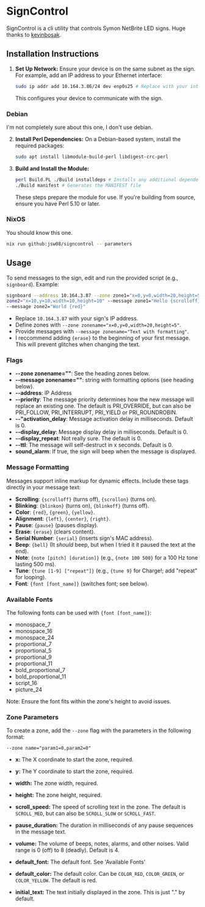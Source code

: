 # SignControl

SignControl is a cli utility that controls Symon NetBrite LED signs. Huge thanks
to [kevinbosak](https://github.com/kevinbosak/Net-Symon-Netbrite).

## Installation Instructions

1. **Set Up Network:** Ensure your device is on the same subnet as the sign. For
   example, add an IP address to your Ethernet interface:
   ```sh
   sudo ip addr add 10.164.3.86/24 dev enp0s25 # Replace with your interface
   ```
   This configures your device to communicate with the sign.

### Debian

I'm not completely sure about this one, I don't use debian.

2. **Install Perl Dependencies:** On a Debian-based system, install the required
   packages:
   ```sh
   sudo apt install libmodule-build-perl libdigest-crc-perl
   ```

3. **Build and Install the Module:**
   ```sh
   perl Build.PL ./Build installdeps # Installs any additional dependencies
   ./Build manifest # Generates the MANIFEST file
   ```
   These steps prepare the module for use. If you're building from source,
   ensure you have Perl 5.10 or later.

### NixOS

You should know this one.

```sh
nix run github:jsw08/signcontrol -- parameters
```

## Usage

To send messages to the sign, edit and run the provided script (e.g.,
`signboard`). Example:

```sh
signboard --address 10.164.3.87 --zone zone1="x=0,y=0,width=20,height=5" --zone
zone2="x=10,y=10,width=10,height=10" --message zone1="Hello {scrolloff}"
--message zone2="World {red}"
```

- Replace `10.164.3.87` with your sign's IP address.
- Define zones with `--zone zonename="x=0,y=0,width=20,height=5"`.
- Provide messages with `--message zonename="Text with formatting"`.
- I reccommend adding `{erase}` to the beginning of your first message. This
  will prevent glitches when changing the text.

### Flags

- **--zone zonename=""**: See the heading zones below.
- **--message zonename=""**: string with formatting options (see heading below).
- **--address**: IP Address
- **--priority**: The message priority determines how the new message will
  replace an existing one. The default is PRI_OVERRIDE, but can also be
  PRI_FOLLOW, PRI_INTERRUPT, PRI_YIELD or PRI_ROUNDROBIN.
- **--"activation_delay**: Message activation delay in milliseconds. Default
  is 0.
- **--display_delay**: Message display delay in milliseconds. Default is 0.
- **--display_repeat**: Not really sure. The default is 0.
- **--ttl**: The message will self-destruct in x seconds. Default is 0.
- **sound_alarm**: If true, the sign will beep when the message is displayed.

### Message Formatting

Messages support inline markup for dynamic effects. Include these tags directly
in your message text:

- **Scrolling**: `{scrolloff}` (turns off), `{scrollon}` (turns on).
- **Blinking**: `{blinkon}` (turns on), `{blinkoff}` (turns off).
- **Color**: `{red}`, `{green}`, `{yellow}`.
- **Alignment**: `{left}`, `{center}`, `{right}`.
- **Pause**: `{pause}` (pauses display).
- **Erase**: `{erase}` (clears content).
- **Serial Number**: `{serial}` (inserts sign's MAC address).
- **Beep**: `{bell}` (It _should_ beep, but when I tried it it paused the text
  at the end).
- **Note**: `{note [pitch] [duration]}` (e.g., `{note 100 500}` for a 100 Hz
  tone lasting 500 ms).
- **Tune**: `{tune [1-9] ["repeat"]}` (e.g., `{tune 9}` for Charge!; add
  "repeat" for looping).
- **Font**: `{font [font_name]}` (switches font; see below).

### Available Fonts

The following fonts can be used with `{font [font_name]}`:

- monospace_7
- monospace_16
- monospace_24
- proportional_7
- proportional_5
- proportional_9
- proportional_11
- bold_proportional_7
- bold_proportional_11
- script_16
- picture_24

Note: Ensure the font fits within the zone's height to avoid issues.

### Zone Parameters

To create a zone, add the `--zone` flag with the parameters in the following
format:

```
--zone name="param1=0,param2=0"
```

- **x:** The X coordinate to start the zone, required.

- **y:** The Y coordinate to start the zone, required.

- **width:** The zone width, required.

- **height:** The zone height, required.

- **scroll_speed:** The speed of scrolling text in the zone. The default is
  `SCROLL_MED`, but can also be `SCROLL_SLOW` or `SCROLL_FAST`.

- **pause_duration:** The duration in milliseconds of any pause sequences in the
  message text.

- **volume:** The volume of beeps, notes, alarms, and other noises. Valid range
  is 0 (off) to 8 (deadly). Default is 4.

- **default_font:** The default font. See 'Available Fonts'

- **default_color:** The default color. Can be `COLOR_RED`, `COLOR_GREEN`, or
  `COLOR_YELLOW`. The default is red.

- **initial_text:** The text initially displayed in the zone. This is just "."
  by default.
